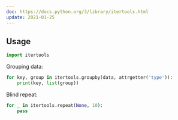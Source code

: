 ```yaml
---
doc: https://docs.python.org/3/library/itertools.html
update: 2021-01-25
---
```


## Usage

```python
import itertools
```

Grouping data:

```python
for key, group in itertools.groupby(data, attrgetter('type')):
    print(key, list(group))
```

Blind repeat:

```python
for _ in itertools.repeat(None, 10):
    pass
```
